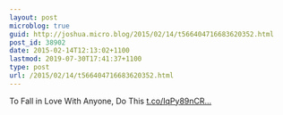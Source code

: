 ```yaml
---
layout: post
microblog: true
guid: http://joshua.micro.blog/2015/02/14/t566404716683620352.html
post_id: 38902
date: 2015-02-14T12:13:02+1100
lastmod: 2019-07-30T17:41:37+1100
type: post
url: /2015/02/14/t566404716683620352.html
---
```

To Fall in Love With Anyone, Do This [t.co/IqPy89nCR...](http://t.co/IqPy89nCRu)

